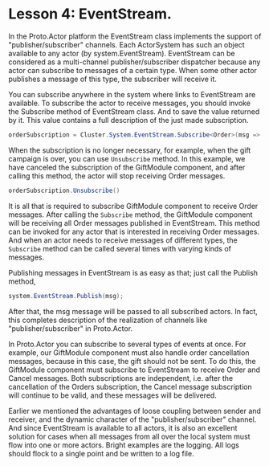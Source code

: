 # Lesson 4: EventStream.

In the Proto.Actor platform the EventStream class implements the support of "publisher/subscriber" channels. Each ActorSystem has such an object available to any actor (by system.EventStream). EventStream can be considered as a multi-channel publisher/subscriber dispatcher because any actor can subscribe to messages of a certain type. When some other actor publishes a message of this type, the subscriber will receive it.

You can subscribe anywhere in the system where links to EventStream are available. To subscribe the actor to receive messages, you should invoke the Subscribe method of EventStream class. And to save the value returned by it. This value contains a full description of the just made subscription.

```csharp
orderSubscription = Cluster.System.EventStream.Subscribe<Order>(msg => Console.WriteLine("message received"))
```

When the subscription is no longer necessary, for example, when the gift campaign is over, you can use `Unsubscribe` method. In this example, we have canceled the subscription of the GiftModule component, and after calling this method, the actor will stop receiving Order messages.

```csharp
orderSubscription.Unsubscribe()
```

It is all that is required to subscribe GiftModule component to receive Order messages. After calling the `Subscribe` method, the GiftModule component will be receiving all Order messages published in EventStream. This method can be invoked for any actor that is interested in receiving Order messages. And when an actor needs to receive messages of different types, the `Subscribe` method can be called several times with varying kinds of messages.

Publishing messages in EventStream is as easy as that; just call the Publish method, 

```csharp
system.EventStream.Publish(msg);
```

After that, the msg message will be passed to all subscribed actors. In fact, this completes description of the realization of channels like "publisher/subscriber" in Proto.Actor.

In Proto.Actor you can subscribe to several types of events at once. For example, our GiftModule component must also handle order cancellation messages, because in this case, the gift should not be sent. To do this, the GiftModule component must subscribe to EventStream to receive Order and Cancel messages. Both subscriptions are independent, i.e. after the cancellation of the Orders subscription, the Cancel message subscription will continue to be valid, and these messages will be delivered.

Earlier we mentioned the advantages of loose coupling between sender and receiver, and the dynamic character of the "publisher/subscriber" channel. And since EventStream is available to all actors, it is also an excellent solution for cases when all messages from all over the local system must flow into one or more actors. Bright examples are the logging. All logs should flock to a single point and be written to a log file.